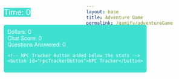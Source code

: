 ```yaml
---
layout: base
title: Adventure Game
permalink: /gamify/adventureGame
---
```


<style>
/* Existing CSS styling */
#custom-prompt {
    display: none;
    position: fixed;
    top: 50%;
    left: 50%;
    transform: translate(-50%, -50%);
    background-color: #f0f8ff; /* Light blue background */
    border-radius: 12px;
    border: 1px solid #87ceeb; /* Sky blue border */
    padding: 25px;
    width: 400px;
    max-width: 90%;
    box-shadow: 0px 8px 20px rgba(0, 0, 0, 0.15);
    z-index: 1000;
}

#custom-prompt-box {
    text-align: center;
    position: relative;
    padding: 40px 20px 20px;
}

#custom-prompt-message {
    margin-bottom: 20px;
    font-size: 18px;
    font-weight: bold;
    color: #4682b4;
}

/* New button style for NPC Tracker */
#npcTrackerButton {
    position: relative;
    display: block;
    margin: 15px auto;
    background-color: #4682b4;
    color: white;
    padding: 12px 20px;
    font-size: 16px;
    font-weight: bold;
    border: none;
    border-radius: 8px;
    cursor: pointer;
    transition: background-color 0.3s ease-in-out;
    z-index: 1000;
}

#npcTrackerButton:hover {
    background-color: #5a9bd3;
}

/* NPC Tracker Pop-up */
#npcTrackerPopup {
    display: none;
    position: fixed;
    top: 50%;
    left: 50%;
    transform: translate(-50%, -50%);
    width: 40%;
    height: auto;
    min-height: 20%;
    background-color: white;
    border: 2px solid #4682b4;
    border-radius: 12px;
    box-shadow: 0px 8px 20px rgba(0, 0, 0, 0.2);
    padding: 20px;
    text-align: center;
    font-size: 20px;
    font-weight: bold;
    color: black;
    z-index: 1001;
}
</style>

<!-- Score & Stats -->
<div id="score" style="position: absolute; top: 75px; left: 10px; color: white; font-size: 20px; background-color: #40E0D0;">
   Time: <span id="timeScore">0</span>
</div>

<div id="stats-container" style="position: absolute; top: 120px; left: 10px; background-color: #40E0D0; color: white; padding: 10px; border-radius: 5px;">
    <div>Dollars: <span id="Dollars">0</span></div>
    <div>Chat Score: <span id="chatScore">0</span></div>
    <div>Questions Answered: <span id="questionsAnswered">0</span></div>
    
    <!-- NPC Tracker Button added below the stats -->
    <button id="npcTrackerButton">NPC Tracker</button>
</div>

<div id="gameContainer">
    <div id="promptDropDown" class="promptDropDown" style="z-index: 9999"></div>
    <canvas id='gameCanvas'></canvas>
</div>

<!-- NPC Tracker Pop-up -->
<div id="npcTrackerPopup">
    <h2>NPCs Met:</h2>
    <ul id="npcTrackerList"></ul>
</div>

<script type="module">
    import GameControl from '{{site.baseurl}}/assets/js/adventureGame/GameControl.js';
    import Prompt from '{{site.baseurl}}/assets/js/adventureGame/Prompt.js';
    import { getStats } from '{{site.baseurl}}/assets/js/adventureGame/StatsManager.js';

    const path = "{{site.baseurl}}";
    GameControl.start(path);
    GameControl.startTimer();
    Prompt.initializePrompt();

    window.submitAnswer = submitAnswer;
    window.showCustomPrompt = showCustomPrompt;
    window.closeCustomPrompt = closeCustomPrompt;

    window.onload = function() {
        getStats();
    };
</script>

<script>
    let npcTracker = []; // Stores NPC names in order

    // Function to update NPC tracker UI
    function updateNpcTracker() {
        const list = document.getElementById("npcTrackerList");
        list.innerHTML = ""; // Clear old data
        npcTracker.forEach(npc => {
            const li = document.createElement("li");
            li.textContent = npc;
            list.appendChild(li);
        });
    }

    // Function to toggle the NPC Tracker pop-up
    function toggleNpcTracker() {
        const popup = document.getElementById("npcTrackerPopup");
        if (popup.style.display === "none" || popup.style.display === "") {
            updateNpcTracker();
            popup.style.display = "block"; // Show the popup
        } else {
            popup.style.display = "none"; // Hide the popup
        }
    }

    // Wait until the DOM is fully loaded
    document.addEventListener("DOMContentLoaded", function() {
        const npcTrackerButton = document.getElementById("npcTrackerButton");
        if (npcTrackerButton) {
            npcTrackerButton.addEventListener("click", toggleNpcTracker);
        }

        // Detect when the player presses "E" to interact with NPCs
        document.addEventListener("keydown", function(event) {
            if (event.key === "e" || event.key === "E") {
                trackNpcInteraction();
            }
        });
    });

    // Function to track NPC interactions
    function trackNpcInteraction() {
        // List of possible NPCs to track (in order)
        const possibleNpcs = ["Monkey", "Panda", "Elephant", "Parrot" ];

        // If the player hasn't interacted yet, add the next NPC in order
        if (npcTracker.length < possibleNpcs.length) {
            const nextNpc = possibleNpcs[npcTracker.length];
            if (!npcTracker.includes(nextNpc)) {
                npcTracker.push(nextNpc);
            }
        }

        updateNpcTracker();
    }
</script>
